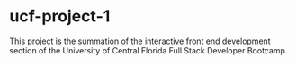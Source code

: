 # ucf-project-1
This project is the summation of the interactive front end development section of the University of Central Florida Full Stack Developer Bootcamp.

